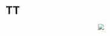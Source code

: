 # TT

<div align="center">
  <a href="https://xd.adobe.com/view/8f94d5b5-06d2-4ff9-9334-dcfc13863f4a-dac7/">
  <img src="https://user-images.githubusercontent.com/114633489/218716521-b955aab6-e184-4628-915a-6686dff2e45f.png">
  </a>
</div>
